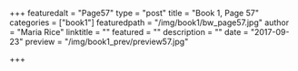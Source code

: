+++
featuredalt = "Page57"
type = "post"
title = "Book 1, Page 57"
categories = ["book1"]
featuredpath = "/img/book1/bw_page57.jpg"
author = "Maria Rice"
linktitle = ""
featured = ""
description = ""
date = "2017-09-23"
preview = "/img/book1_prev/preview57.jpg"

+++

